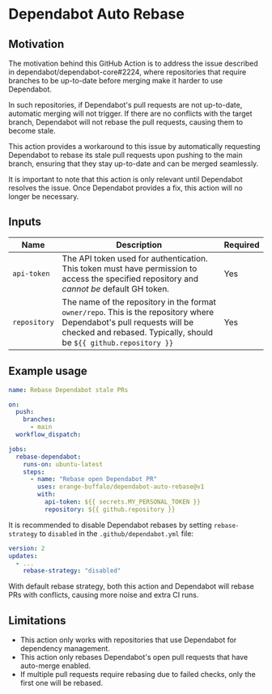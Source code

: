 # Dependabot Auto Rebase

## Motivation

The motivation behind this GitHub Action is to address the issue described in dependabot/dependabot-core#2224,
where repositories that require branches to be up-to-date before merging make it harder to use Dependabot.

In such repositories, if Dependabot's pull requests are not up-to-date, automatic merging will not trigger. If
there are no conflicts with the target branch, Dependabot will not rebase the pull requests,
causing them to become stale.

This action provides a workaround to this issue by automatically requesting Dependabot
to rebase its stale pull requests upon pushing to the main branch,
ensuring that they stay up-to-date and can be merged seamlessly.

It is important to note that this action is only relevant until Dependabot resolves the issue.
Once Dependabot provides a fix, this action will no longer be necessary.

## Inputs

| Name         | Description                                                                                                                                                                             | Required |
|--------------|-----------------------------------------------------------------------------------------------------------------------------------------------------------------------------------------|----------|
| `api-token`  | The API token used for authentication. This token must have permission to access the specified repository and *cannot be* default GH token. | Yes |
| `repository` | The name of the repository in the format `owner/repo`. This is the repository where Dependabot's pull requests will be checked and rebased. Typically, should be `${{ github.repository }}` | Yes      |

## Example usage

```yaml
name: Rebase Dependabot stale PRs

on:
  push:
    branches:
      - main
  workflow_dispatch:

jobs:
  rebase-dependabot:
    runs-on: ubuntu-latest
    steps:
      - name: "Rebase open Dependabot PR"
        uses: orange-buffalo/dependabot-auto-rebase@v1
        with:
          api-token: ${{ secrets.MY_PERSONAL_TOKEN }}
          repository: ${{ github.repository }}
```

It is recommended to disable Dependabot rebases by setting `rebase-strategy` to `disabled` in the
`.github/dependabot.yml` file:
```yaml
version: 2
updates:
  - ...
    rebase-strategy: "disabled"
```
With default rebase strategy, both this action and Dependabot will rebase PRs with conflicts, 
causing more noise and extra CI runs.

## Limitations

* This action only works with repositories that use Dependabot for dependency management.
* This action only rebases Dependabot's open pull requests that have auto-merge enabled.
* If multiple pull requests require rebasing due to failed checks, only the first one will be rebased.
